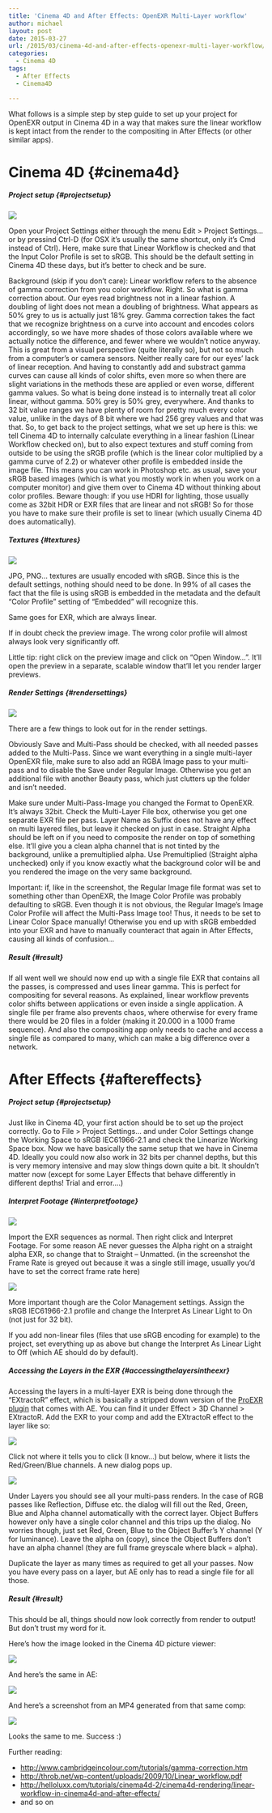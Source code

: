```yaml
---
title: 'Cinema 4D and After Effects: OpenEXR Multi-Layer workflow'
author: michael
layout: post
date: 2015-03-27
url: /2015/03/cinema-4d-and-after-effects-openexr-multi-layer-workflow/
categories:
  - Cinema 4D
tags:
  - After Effects
  - Cinema4D

---
```

What follows is a simple step by step guide to set up your project for OpenEXR output in Cinema 4D in a way that makes sure the linear workflow is kept intact from the render to the compositing in After Effects (or other similar apps).

# Cinema 4D {#cinema4d}

##### Project setup {#projectsetup}

![](/uploads/2015/03/OpenEXR_Workflow_0010.png)
  
Open your Project Settings either through the menu Edit > Project Settings&#8230; or by pressind Ctrl-D (for OSX it&#8217;s usually the same shortcut, only it&#8217;s Cmd instead of Ctrl). Here, make sure that Linear Workflow is checked and that the Input Color Profile is set to sRGB. This should be the default setting in Cinema 4D these days, but it&#8217;s better to check and be sure.

Background (skip if you don&#8217;t care): Linear workflow refers to the absence of gamma correction from you color workflow. Right. So what is gamma correction about. Our eyes read brightness not in a linear fashion. A doubling of light does not mean a doubling of brightness. What appears as 50% grey to us is actually just 18% grey. Gamma correction takes the fact that we recognize brightness on a curve into account and encodes colors accordingly, so we have more shades of those colors available where we actually notice the difference, and fewer where we wouldn&#8217;t notice anyway. This is great from a visual perspective (quite literally so), but not so much from a computer&#8217;s or camera sensors. Neither really care for our eyes&#8217; lack of linear reception. And having to constantly add and substract gamma curves can cause all kinds of color shifts, even more so when there are slight variations in the methods these are applied or even worse, different gamma values. So what is being done instead is to internally treat all color linear, without gamma. 50% grey is 50% grey, everywhere. And thanks to 32 bit value ranges we have plenty of room for pretty much every color value, unlike in the days of 8 bit where we had 256 grey values and that was that. So, to get back to the project settings, what we set up here is this: we tell Cinema 4D to internally calculate everything in a linear fashion (Linear Workflow checked on), but to also expect textures and stuff coming from outside to be using the sRGB profile (which is the linear color multiplied by a gamma curve of 2.2) or whatever other profile is embedded inside the image file. This means you can work in Photoshop etc. as usual, save your sRGB based images (which is what you mostly work in when you work on a computer monitor) and give them over to Cinema 4D without thinking about color profiles. Beware though: if you use HDRI for lighting, those usually come as 32bit HDR or EXR files that are linear and not sRGB! So for those you have to make sure their profile is set to linear (which usually Cinema 4D does automatically).

##### Textures {#textures}

![](/uploads/2015/03/OpenEXR_Workflow_0020.png)

JPG, PNG&#8230; textures are usually encoded with sRGB. Since this is the default settings, nothing should need to be done. In 99% of all cases the fact that the file is using sRGB is embedded in the metadata and the default &#8220;Color Profile&#8221; setting of &#8220;Embedded&#8221; will recognize this.

Same goes for EXR, which are always linear.

If in doubt check the preview image. The wrong color profile will almost always look very significantly off.

Little tip: right click on the preview image and click on &#8220;Open Window&#8230;&#8221;. It&#8217;ll open the preview in a separate, scalable window that&#8217;ll let you render larger previews.

##### Render Settings {#rendersettings}

![](/uploads/2015/03/OpenEXR_Workflow_0030.png)

There are a few things to look out for in the render settings.

Obviously Save and Multi-Pass should be checked, with all needed passes added to the Multi-Pass. Since we want everything in a single multi-layer OpenEXR file, make sure to also add an RGBA Image pass to your multi-pass and to disable the Save under Regular Image. Otherwise you get an additional file with another Beauty pass, which just clutters up the folder and isn&#8217;t needed.

Make sure under Multi-Pass-Image you changed the Format to OpenEXR. It&#8217;s always 32bit. Check the Multi-Layer File box, otherwise you get one separate EXR file per pass. Layer Name as Suffix does not have any effect on multi layered files, but leave it checked on just in case. Straight Alpha should be left on if you need to composite the render on top of something else. It&#8217;ll give you a clean alpha channel that is not tinted by the background, unlike a premultiplied alpha. Use Premultiplied (Straight alpha unchecked) only if you know exactly what the background color will be and you rendered the image on the very same background.

Important: if, like in the screenshot, the Regular Image file format was set to something other than OpenEXR, the Image Color Profile was probably defaulting to sRGB. Even though it is not obvious, the Regular Image&#8217;s Image Color Profile will affect the Multi-Pass Image too! Thus, it needs to be set to Linear Color Space manually! Otherwise you end up with sRGB embedded into your EXR and have to manually counteract that again in After Effects, causing all kinds of confusion&#8230;

##### Result {#result}

If all went well we should now end up with a single file EXR that contains all the passes, is compressed and uses linear gamma. This is perfect for compositing for several reasons. As explained, linear workflow prevents color shifts between applications or even inside a single application. A single file per frame also prevents chaos, where otherwise for every frame there would be 20 files in a folder (making it 20.000 in a 1000 frame sequence). And also the compositing app only needs to cache and access a single file as compared to many, which can make a big difference over a network.

# After Effects {#aftereffects}

##### Project setup {#projectsetup}

Just like in Cinema 4D, your first action should be to set up the project correctly. Go to File > Project Settings&#8230; and under Color Settings change the Working Space to sRGB IEC61966-2.1 and check the Linearize Working Space box. Now we have basically the same setup that we have in Cinema 4D. Ideally you could now also work in 32 bits per channel depths, but this is very memory intensive and may slow things down quite a bit. It shouldn&#8217;t matter now (except for some Layer Effects that behave differently in different depths! Trial and error&#8230;.)

##### Interpret Footage {#interpretfootage}

![](/uploads/2015/03/OpenEXR_Workflow_0040.png)
  
Import the EXR sequences as normal. Then right click and Interpret Footage. For some reason AE never guesses the Alpha right on a straight alpha EXR, so change that to Straight &#8211; Unmatted. (in the screenshot the Frame Rate is greyed out because it was a single still image, usually you&#8217;d have to set the correct frame rate here)

![](/uploads/2015/03/OpenEXR_Workflow_0050.png)
  
More important though are the Color Management settings. Assign the sRGB IEC61966-2.1 profile and change the Interpret As Linear Light to On (not just for 32 bit).

If you add non-linear files (files that use sRGB encoding for example) to the project, set everything up as above but change the Interpret As Linear Light to Off (which AE should do by default).

##### Accessing the Layers in the EXR {#accessingthelayersintheexr}

Accessing the layers in a multi-layer EXR is being done through the &#8220;EXtractoR&#8221; effect, which is basically a stripped down version of the [ProEXR plugin](http://www.fnordware.com/ProEXR/) that comes with AE. You can find it under Effect > 3D Channel > EXtractoR. Add the EXR to your comp and add the EXtractoR effect to the layer like so:
  
![](/uploads/2015/03/OpenEXR_Workflow_0055.png)

Click not where it tells you to click (I know&#8230;) but below, where it lists the Red/Green/Blue channels. A new dialog pops up.
  
![](/uploads/2015/03/OpenEXR_Workflow_0056.png)
  
Under Layers you should see all your multi-pass renders. In the case of RGB passes like Reflection, Diffuse etc. the dialog will fill out the Red, Green, Blue and Alpha channel automatically with the correct layer. Object Buffers however only have a single color channel and this trips up the dialog. No worries though, just set Red, Green, Blue to the Object Buffer&#8217;s Y channel (Y for luminance). Leave the alpha on (copy), since the Object Buffers don&#8217;t have an alpha channel (they are full frame greyscale where black = alpha). 

Duplicate the layer as many times as required to get all your passes. Now you have every pass on a layer, but AE only has to read a single file for all those.

##### Result {#result}

This should be all, things should now look correctly from render to output! But don&#8217;t trust my word for it.

Here&#8217;s how the image looked in the Cinema 4D picture viewer:
  
![](/uploads/2015/03/OpenEXR_Workflow_0060.png)

And here&#8217;s the same in AE:
  
![](/uploads/2015/03/OpenEXR_Workflow_0070.png)

And here&#8217;s a screenshot from an MP4 generated from that same comp:
  
![](/uploads/2015/03/OpenEXR_Workflow_0080.png)

Looks the same to me. Success :)

Further reading:

  * <http://www.cambridgeincolour.com/tutorials/gamma-correction.htm>
  * <http://throb.net/wp-content/uploads/2009/10/Linear_workflow.pdf>
  * <http://helloluxx.com/tutorials/cinema4d-2/cinema4d-rendering/linear-workflow-in-cinema4d-and-after-effects/>
  * and so on
